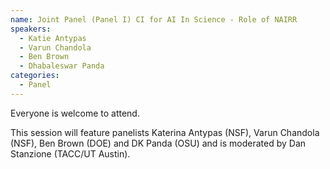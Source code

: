 ```yaml
---
name: Joint Panel (Panel I) CI for AI In Science - Role of NAIRR
speakers:
  - Katie Antypas
  - Varun Chandola
  - Ben Brown
  - Dhabaleswar Panda
categories:
  - Panel
---
```


Everyone is welcome to attend.

This session will feature panelists Katerina Antypas (NSF), Varun Chandola
(NSF), Ben Brown (DOE) and DK Panda (OSU) and is moderated by Dan Stanzione
(TACC/UT Austin).
